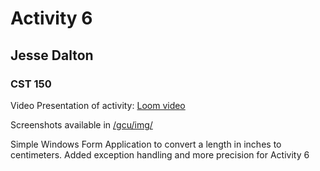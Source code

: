 # Activity 6
## Jesse Dalton
### CST 150

Video Presentation of activity:
[Loom video]()

Screenshots available in 
[/gcu/img/]()

Simple Windows Form Application to convert a length in inches to centimeters.
Added exception handling and more precision for Activity 6

